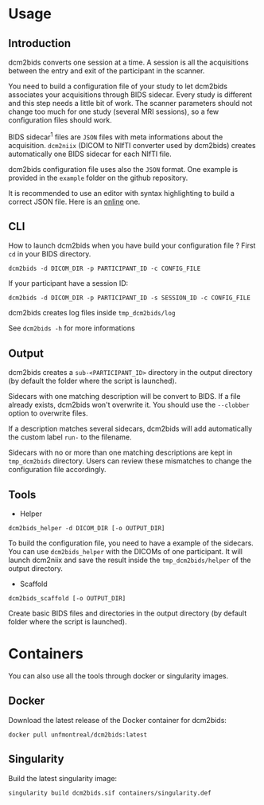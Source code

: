 # Usage

## Introduction

dcm2bids converts one session at a time. A session is all the acquisitions between the entry and exit of the participant in the scanner.

You need to build a configuration file of your study to let dcm2bids associates your acquisitions through BIDS sidecar. Every study is different and this step needs a little bit of work. The scanner parameters should not change too much for one study (several MRI sessions), so a few configuration files should work.

BIDS sidecar<sup>1</sup> files are `JSON` files with meta informations about the acquisition. `dcm2niix` (DICOM to NIfTI converter used by dcm2bids) creates automatically one BIDS sidecar for each NIfTI file.

dcm2bids configuration file uses also the `JSON` format. One example is provided in the `example` folder on the github repository.

It is recommended to use an editor with syntax highlighting to build a correct JSON file. Here is an [online][json-editor] one.

## CLI

How to launch dcm2bids when you have build your configuration file ? First `cd` in your BIDS directory.

`dcm2bids -d DICOM_DIR -p PARTICIPANT_ID -c CONFIG_FILE`

If your participant have a session ID:

`dcm2bids -d DICOM_DIR -p PARTICIPANT_ID -s SESSION_ID -c CONFIG_FILE`

dcm2bids creates log files inside `tmp_dcm2bids/log`

See `dcm2bids -h` for more informations

## Output

dcm2bids creates a `sub-<PARTICIPANT_ID>` directory in the output directory (by default the folder where the script is launched).

Sidecars with one matching description will be convert to BIDS. If a file already exists, dcm2bids won't overwrite it. You should use the `--clobber` option to overwrite files.

If a description matches several sidecars, dcm2bids will add automatically the custom label `run-` to the filename.

Sidecars with no or more than one matching descriptions are kept in `tmp_dcm2bids` directory. Users can review these mismatches to change the configuration file accordingly.

## Tools

- Helper

`dcm2bids_helper -d DICOM_DIR [-o OUTPUT_DIR]`

To build the configuration file, you need to have a example of the sidecars. You can use `dcm2bids_helper` with the DICOMs of one participant. It will launch dcm2niix and save the result inside the `tmp_dcm2bids/helper` of the output directory.

- Scaffold

`dcm2bids_scaffold [-o OUTPUT_DIR]`

Create basic BIDS files and directories in the output directory (by default folder where the script is launched).

[json-editor]: http://jsoneditoronline.org/


# Containers

You can also use all the tools through docker or singularity images.

## Docker
Download the latest release of the Docker container for dcm2bids:

`docker pull unfmontreal/dcm2bids:latest`

## Singularity

Build the latest singularity image:

`singularity build dcm2bids.sif containers/singularity.def`
